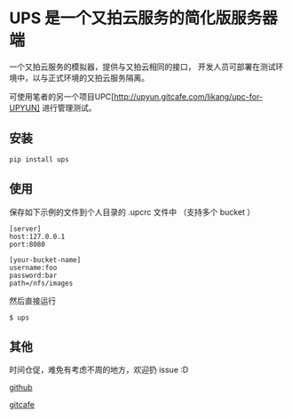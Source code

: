 # UPS 是一个又拍云服务的简化版服务器端

一个又拍云服务的模拟器，提供与又拍云相同的接口，
开发人员可部署在测试环境中，以与正式环境的又拍云服务隔离。

可使用笔者的另一个项目UPC[http://upyun.gitcafe.com/likang/upc-for-UPYUN] 
进行管理测试。


## 安装

```
pip install ups
```

## 使用

保存如下示例的文件到个人目录的 .upcrc 文件中 （支持多个 bucket ）

```
[server]
host:127.0.0.1
port:8080

[your-bucket-name]
username:foo
password:bar
path=/nfs/images

```

然后直接运行
```
$ ups
```


## 其他
时间仓促，难免有考虑不周的地方，欢迎扔 issue :D

[github](https://github.com/likang/ups)

[gitcafe](https://gitcafe.com/likang/ups)
